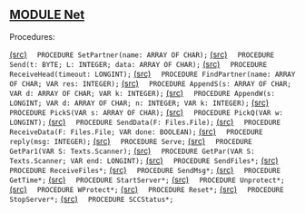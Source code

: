 
## [MODULE Net](https://github.com/io-core/System/blob/main/Net.Mod)

Procedures:

[(src)](https://github.com/io-core/System/blob/main/Net.Mod#L22) `  PROCEDURE SetPartner(name: ARRAY OF CHAR);`
[(src)](https://github.com/io-core/System/blob/main/Net.Mod#L26) `  PROCEDURE Send(t: BYTE; L: INTEGER; data: ARRAY OF CHAR);`
[(src)](https://github.com/io-core/System/blob/main/Net.Mod#L30) `  PROCEDURE ReceiveHead(timeout: LONGINT);`
[(src)](https://github.com/io-core/System/blob/main/Net.Mod#L42) `  PROCEDURE FindPartner(name: ARRAY OF CHAR; VAR res: INTEGER);`
[(src)](https://github.com/io-core/System/blob/main/Net.Mod#L61) `  PROCEDURE AppendS(s: ARRAY OF CHAR; VAR d: ARRAY OF CHAR; VAR k: INTEGER);`
[(src)](https://github.com/io-core/System/blob/main/Net.Mod#L67) `  PROCEDURE AppendW(s: LONGINT; VAR d: ARRAY OF CHAR; n: INTEGER; VAR k: INTEGER);`
[(src)](https://github.com/io-core/System/blob/main/Net.Mod#L73) `  PROCEDURE PickS(VAR s: ARRAY OF CHAR);`
[(src)](https://github.com/io-core/System/blob/main/Net.Mod#L79) `  PROCEDURE PickQ(VAR w: LONGINT);`
[(src)](https://github.com/io-core/System/blob/main/Net.Mod#L85) `  PROCEDURE SendData(F: Files.File);`
[(src)](https://github.com/io-core/System/blob/main/Net.Mod#L106) `  PROCEDURE ReceiveData(F: Files.File; VAR done: BOOLEAN);`
[(src)](https://github.com/io-core/System/blob/main/Net.Mod#L131) `  PROCEDURE reply(msg: INTEGER);`
[(src)](https://github.com/io-core/System/blob/main/Net.Mod#L143) `  PROCEDURE Serve;`
[(src)](https://github.com/io-core/System/blob/main/Net.Mod#L203) `  PROCEDURE GetPar1(VAR S: Texts.Scanner);`
[(src)](https://github.com/io-core/System/blob/main/Net.Mod#L207) `  PROCEDURE GetPar(VAR S: Texts.Scanner; VAR end: LONGINT);`
[(src)](https://github.com/io-core/System/blob/main/Net.Mod#L217) `  PROCEDURE SendFiles*;`
[(src)](https://github.com/io-core/System/blob/main/Net.Mod#L258) `  PROCEDURE ReceiveFiles*;`
[(src)](https://github.com/io-core/System/blob/main/Net.Mod#L301) `  PROCEDURE SendMsg*;`
[(src)](https://github.com/io-core/System/blob/main/Net.Mod#L320) `  PROCEDURE GetTime*;`
[(src)](https://github.com/io-core/System/blob/main/Net.Mod#L336) `  PROCEDURE StartServer*;`
[(src)](https://github.com/io-core/System/blob/main/Net.Mod#L343) `  PROCEDURE Unprotect*;`
[(src)](https://github.com/io-core/System/blob/main/Net.Mod#L347) `  PROCEDURE WProtect*;`
[(src)](https://github.com/io-core/System/blob/main/Net.Mod#L351) `  PROCEDURE Reset*;`
[(src)](https://github.com/io-core/System/blob/main/Net.Mod#L355) `  PROCEDURE StopServer*;`
[(src)](https://github.com/io-core/System/blob/main/Net.Mod#L360) `  PROCEDURE SCCStatus*;`
